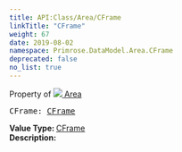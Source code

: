 ```yaml
---
title: API:Class/Area/CFrame
linkTitle: "CFrame"
weight: 67
date: 2019-08-02
namespace: Primrose.DataModel.Area.CFrame
deprecated: false
no_list: true
---
```

Property of <a href="/docs/api-reference/Class/Area"><img src="/icons/silk/arrow_nw_ne_sw_se.png"/>&nbsp;Area</a>
<pre class="method-declaration">
CFrame: <a class="type" href="/docs/api-reference/DataType/CFrame">CFrame</a></pre>
<b>Value Type: </b>
<a class="type" href="/docs/api-reference/DataType/CFrame">CFrame</a>
<br/>
<b>Description: </b>